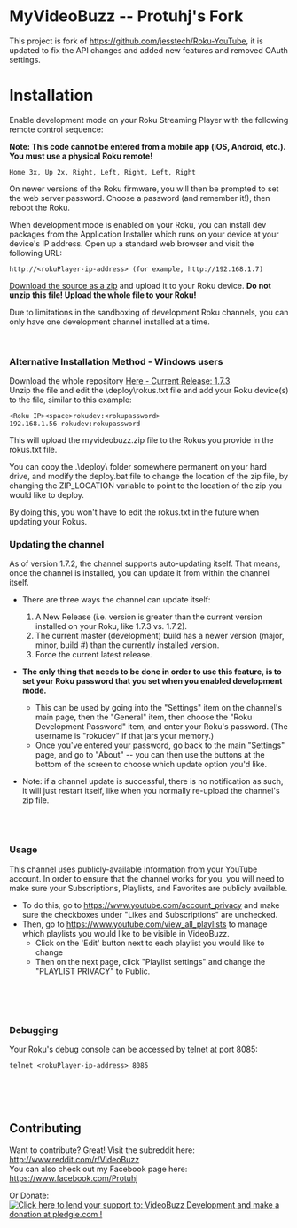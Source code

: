 MyVideoBuzz -- Protuhj's Fork
=============

This project is fork of https://github.com/jesstech/Roku-YouTube, it is updated to fix the API changes and added new features and removed OAuth settings.


Installation
============

Enable development mode on your Roku Streaming Player with the following remote 
control sequence:

**Note: This code cannot be entered from a mobile app (iOS, Android, etc.). You must use a physical Roku remote!**

    Home 3x, Up 2x, Right, Left, Right, Left, Right

On newer versions of the Roku firmware, you will then be prompted to set the web server password. Choose a password (and remember it!), then reboot the Roku.

When development mode is enabled on your Roku, you can install dev packages
from the Application Installer which runs on your device at your device's IP
address. Open up a standard web browser and visit the following URL:

    http://<rokuPlayer-ip-address> (for example, http://192.168.1.7)

[Download the source as a zip](https://github.com/Protuhj/myvideobuzz/releases/download/v1.7.3/MyVideoBuzz_v1_7_3.zip) and upload it to your Roku device.
**Do not unzip this file! Upload the whole file to your Roku!**

Due to limitations in the sandboxing of development Roku channels, you can only
have one development channel installed at a time.

<br/>

### Alternative Installation Method - Windows users

Download the whole repository [Here - Current Release: 1.7.3](https://github.com/Protuhj/myvideobuzz/archive/v1.7.3.zip)  
Unzip the file and edit the \deploy\rokus.txt file and add your Roku device(s) to the file, similar to this example:

    <Roku IP><space>rokudev:<rokupassword>
    192.168.1.56 rokudev:rokupassword

This will upload the myvideobuzz.zip file to the Rokus you provide in the rokus.txt file.

You can copy the .\deploy\ folder somewhere permanent on your hard drive, and modify the deploy.bat file to change the location of the zip file,
by changing the ZIP_LOCATION variable to point to the location of the zip you would like to deploy.

By doing this, you won't have to edit the rokus.txt in the future when updating your Rokus.

### Updating the channel

As of version 1.7.2, the channel supports auto-updating itself. That means, once the channel is installed, you can update it from within the channel itself.

* There are three ways the channel can update itself:
  1) A New Release (i.e. version is greater than the current version installed on your Roku, like 1.7.3 vs. 1.7.2).
  2) The current master (development) build has a newer version (major, minor, build #) than the currently installed version.
  3) Force the current latest release.

* **The only thing that needs to be done in order to use this feature, is to set your Roku password that you set when you enabled development mode.**
  * This can be used by going into the "Settings" item on the channel's main page, then the "General" item, then choose the "Roku Development Password" item, and enter your Roku's password. (The username is "rokudev" if that jars your memory.)
  * Once you've entered your password, go back to the main "Settings" page, and go to "About" -- you can then use the buttons at the bottom of the screen to choose which update option you'd like.

* Note: if a channel update is successful, there is no notification as such, it will just restart itself, like when you normally re-upload the channel's zip file.
<br/>
<br/>

### Usage

This channel uses publicly-available information from your YouTube account. In order to 
ensure that the channel works for you, you will need to make sure your Subscriptions, Playlists, and Favorites are publicly available.

* To do this, go to https://www.youtube.com/account_privacy and make sure the checkboxes under "Likes and Subscriptions" are unchecked.  
* Then, go to https://www.youtube.com/view_all_playlists to manage which playlists you would like to be visible in VideoBuzz.   
    * Click on the 'Edit' button next to each playlist you would like to change  
    * Then on the next page, click "Playlist settings" and change the "PLAYLIST PRIVACY" to Public.
<br/>
<br/>
<br/>

### Debugging

Your Roku's debug console can be accessed by telnet at port 8085:

    telnet <rokuPlayer-ip-address> 8085

<br/>
<br/>
<br/>
  
## Contributing


Want to contribute? Great! Visit the subreddit here: http://www.reddit.com/r/VideoBuzz  
You can also check out my Facebook page here: https://www.facebook.com/Protuhj

Or Donate: <a href='https://pledgie.com/campaigns/23378'><img alt='Click here to lend your support to: VideoBuzz Development and make a donation at pledgie.com !' src='https://pledgie.com/campaigns/23378.png?skin_name=chrome' border='0' ></a>